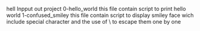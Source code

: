 hell Inpput out project
0-hello_world  this file contain script to print hello world 
1-confused_smiley this file contain script to display smiley face wich include special character and the use of \ to escape them one by one

